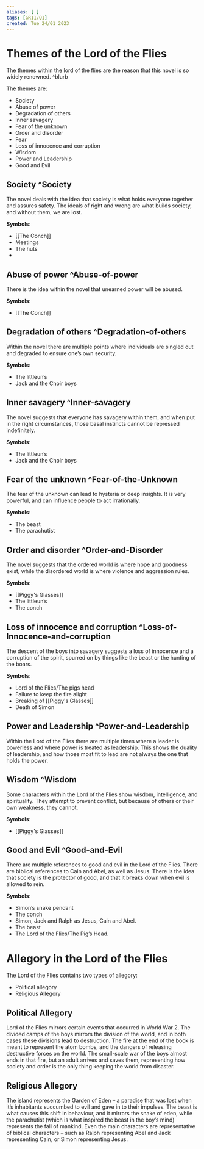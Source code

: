 ```yaml
---
aliases: [ ]
tags: [GR11/Q1]
created: Tue 24/01 2023
---
```

# Themes of the Lord of the Flies
The themes within the lord of the flies are the reason that this novel is so widely renowned.  ^blurb

The themes are:
- Society
- Abuse of power
- Degradation of others
- Inner savagery
- Fear of the unknown
- Order and disorder
- Fear
- Loss of innocence and corruption
- Wisdom
- Power and Leadership
- Good and Evil

## Society ^Society
The novel deals with the idea that society is what holds everyone together and assures safety. The ideals of right and wrong are what builds society, and without them, we are lost. 

**Symbols**:
- [[The Conch]]
- Meetings
- The huts
- 
## Abuse of power ^Abuse-of-power
There is the idea within the novel that unearned power will be abused.

**Symbols**:
- [[The Conch]]

## Degradation of others ^Degradation-of-others
Within the novel there are multiple points where individuals are singled out and degraded to ensure one’s own security. 

**Symbols:**
- The littleun’s 
- Jack and the Choir boys

## Inner savagery ^Inner-savagery
The novel suggests that everyone has savagery within them, and when put in the right circumstances, those basal instincts cannot be repressed indefinitely. 

**Symbols**:
- The littleun’s 
- Jack and the Choir boys

## Fear of the unknown ^Fear-of-the-Unknown
The fear of the unknown can lead to hysteria or deep insights. It is very powerful, and can influence people to act irrationally. 

**Symbols**:
- The beast
- The parachutist

## Order and disorder ^Order-and-Disorder
The novel suggests that the ordered world is where hope and goodness exist, while the disordered world is where violence and aggression rules. 

**Symbols**:
- [[Piggy's Glasses]]
- The littleun’s
- The conch

## Loss of innocence and corruption ^Loss-of-Innocence-and-corruption
The descent of the boys into savagery suggests a loss of innocence and a corruption of the spirit, spurred on by things like the beast or the hunting of the boars. 

**Symbols**:
- Lord of the Flies/The pigs head
- Failure to keep the fire alight
- Breaking of [[Piggy's Glasses]]
- Death of Simon

## Power and Leadership ^Power-and-Leadership
Within the Lord of the Flies there are multiple times where a leader is powerless and where power is treated as leadership. This shows the duality of leadership, and how those most fit to lead are not always the one that holds the power. 

## Wisdom ^Wisdom
Some characters within the Lord of the Flies show wisdom, intelligence, and spirituality. They attempt to prevent conflict, but because of others or their own weakness, they cannot. 

**Symbols**:
- [[Piggy's Glasses]]

## Good and Evil ^Good-and-Evil
There are multiple references to good and evil in the Lord of the Flies. There are biblical references to Cain and Abel, as well as Jesus. There is the idea that society is the protector of good, and that it breaks down when evil is allowed to rein. 

**Symbols**:
- Simon’s snake pendant
- The conch
- Simon, Jack and Ralph as Jesus, Cain and Abel.
- The beast
- The Lord of the Flies/The Pig’s Head. 

# Allegory in the Lord of the Flies
The Lord of the Flies contains two types of allegory:
- Political allegory
- Religious Allegory 

## Political Allegory
Lord of the Flies mirrors certain events that occurred in World War 2. The divided camps of the boys mirrors the division of the world, and in both cases these divisions lead to destruction. The fire at the end of the book is meant to represent the atom bombs, and the dangers of releasing destructive forces on the world. The small-scale war of the boys almost ends in that fire, but an adult arrives and saves them, representing how society and order is the only thing keeping the world from disaster. 

## Religious Allegory
The island represents the Garden of Eden – a paradise that was lost when it’s inhabitants succumbed to evil and gave in to their impulses. The beast is what causes this shift in behaviour, and it mirrors the snake of eden, while the parachutist (which is what inspired the beast in the boy’s mind) represents the fall of mankind. Even the main characters are representative of biblical characters – such as Ralph representing Abel and Jack representing Cain, or Simon representing Jesus. 